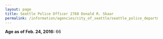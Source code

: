 ```yaml
---
layout: page
title: Seattle Police Officer 2768 Donald R. Skaar
permalink: /information/agencies/city_of_seattle/seattle_police_department/copbook/2768/
---
```


**Age as of Feb. 24, 2016:** 66

